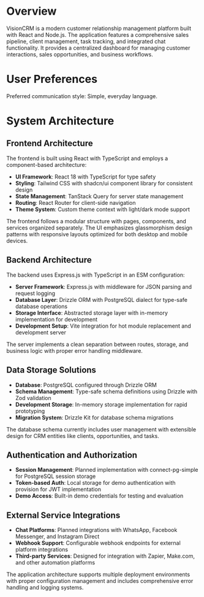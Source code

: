 # Overview

VisionCRM is a modern customer relationship management platform built with React and Node.js. The application features a comprehensive sales pipeline, client management, task tracking, and integrated chat functionality. It provides a centralized dashboard for managing customer interactions, sales opportunities, and business workflows.

# User Preferences

Preferred communication style: Simple, everyday language.

# System Architecture

## Frontend Architecture

The frontend is built using React with TypeScript and employs a component-based architecture:

- **UI Framework**: React 18 with TypeScript for type safety
- **Styling**: Tailwind CSS with shadcn/ui component library for consistent design
- **State Management**: TanStack Query for server state management
- **Routing**: React Router for client-side navigation
- **Theme System**: Custom theme context with light/dark mode support

The frontend follows a modular structure with pages, components, and services organized separately. The UI emphasizes glassmorphism design patterns with responsive layouts optimized for both desktop and mobile devices.

## Backend Architecture

The backend uses Express.js with TypeScript in an ESM configuration:

- **Server Framework**: Express.js with middleware for JSON parsing and request logging
- **Database Layer**: Drizzle ORM with PostgreSQL dialect for type-safe database operations
- **Storage Interface**: Abstracted storage layer with in-memory implementation for development
- **Development Setup**: Vite integration for hot module replacement and development server

The server implements a clean separation between routes, storage, and business logic with proper error handling middleware.

## Data Storage Solutions

- **Database**: PostgreSQL configured through Drizzle ORM
- **Schema Management**: Type-safe schema definitions using Drizzle with Zod validation
- **Development Storage**: In-memory storage implementation for rapid prototyping
- **Migration System**: Drizzle Kit for database schema migrations

The database schema currently includes user management with extensible design for CRM entities like clients, opportunities, and tasks.

## Authentication and Authorization

- **Session Management**: Planned implementation with connect-pg-simple for PostgreSQL session storage
- **Token-based Auth**: Local storage for demo authentication with provision for JWT implementation
- **Demo Access**: Built-in demo credentials for testing and evaluation

## External Service Integrations

- **Chat Platforms**: Planned integrations with WhatsApp, Facebook Messenger, and Instagram Direct
- **Webhook Support**: Configurable webhook endpoints for external platform integrations
- **Third-party Services**: Designed for integration with Zapier, Make.com, and other automation platforms

The application architecture supports multiple deployment environments with proper configuration management and includes comprehensive error handling and logging systems.